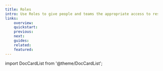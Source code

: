 ```yaml
---
title: Roles
intro: Use Roles to give people and teams the appropriate access to resources, features and tasks they need permissions to collaborate in project environments.
links:
    overview:
    quickstart:
    previous:
    next:
    guides:
    related:
    featured:
---
```


import DocCardList from '@theme/DocCardList';

<DocCardList />